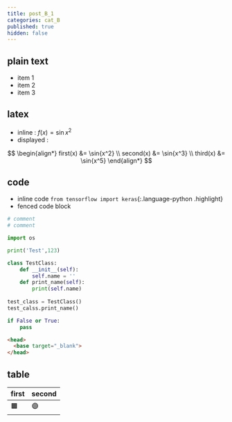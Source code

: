 ```yaml
---
title: post_B_1
categories: cat_B
published: true
hidden: false
---
```




## plain text

- item 1
- item 2
- item 3



## latex

- inline : $f(x) = \sin{x^2}$
- displayed : 

$$
\begin{align*}
  first(x)  &= \sin{x^2} \\
  second(x) &= \sin{x^3} \\
  third(x)  &= \sin{x^5}
\end{align*}
$$



## code

- inline code `from tensorflow import keras`{:.language-python .highlight}
- fenced code block

```python
# comment
# comment

import os

print('Test',123)

class TestClass:
    def __init__(self):
        self.name = ''
    def print_name(self):
        print(self.name)
        
test_class = TestClass()
test_calss.print_name()

if False or True:
    pass
```

```html
<head>
  <base target="_blank">
</head>
```



## table

| first | second |
| :-    | :-     |
| 🟫   | 🟣     |
